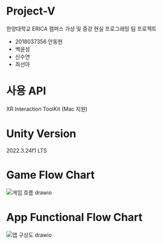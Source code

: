 # Project-V
한양대학교 ERICA 캠퍼스 가상 및 증강 현실 프로그래밍 팀 프로젝트
- 2018037356 안동현
- 백윤성
- 신수연
- 최선아

# 사용 API
XR Interaction ToolKit (Mac 지원)

# Unity Version
2022.3.24f1 LTS

# Game Flow Chart
![게임 흐름 drawio](https://github.com/AnDongH/Project-V/assets/87707867/24549a0c-5e71-41d4-91f0-11302e38550f)

# App Functional Flow Chart
![앱 구상도 drawio](https://github.com/AnDongH/Project-V/assets/87707867/c07dfcb5-1e1e-455d-99af-0e79d33403b5)
